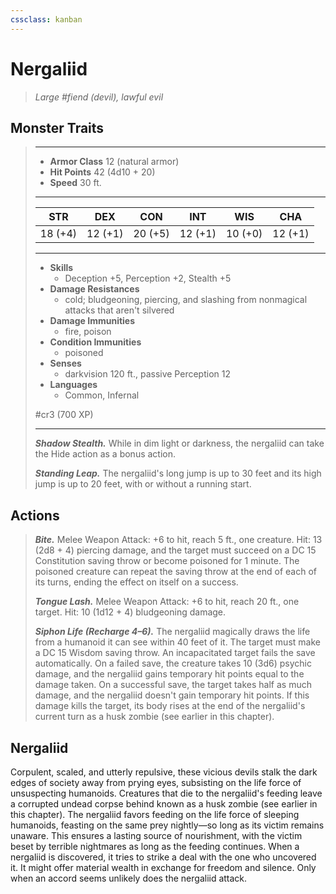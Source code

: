 ```yaml
---
cssclass: kanban
---
```


# Nergaliid
>*Large #fiend (devil), lawful evil*
## Monster Traits
>___
>- **Armor Class** 12 (natural armor)
>- **Hit Points** 42 (4d10 + 20)
>- **Speed** 30 ft.
>___
>|STR|DEX|CON|INT|WIS|CHA|
>|:---:|:---:|:---:|:---:|:---:|:---:|
>|18 (+4)|12 (+1)|20 (+5)|12 (+1)|10 (+0)|12 (+1)|
>___
>- **Skills**
>	 - Deception +5, Perception +2, Stealth +5
>- **Damage Resistances**
>	 - cold; bludgeoning, piercing, and slashing from nonmagical attacks that aren't silvered
>- **Damage Immunities**
>	 - fire, poison
>- **Condition Immunities**
>	 - poisoned
>- **Senses**
>	 - darkvision 120 ft., passive Perception 12
>- **Languages**
>	 - Common, Infernal
>
> #cr3 (700 XP)
>___
>***Shadow Stealth.*** While in dim light or darkness, the nergaliid can take the Hide action as a bonus action.  
>
>***Standing Leap.*** The nergaliid's long jump is up to 30 feet and its high jump is up to 20 feet, with or without a running start.  
>
## Actions
>***Bite.*** Melee Weapon Attack: +6 to hit, reach 5 ft., one creature. Hit: 13 (2d8 + 4) piercing damage, and the target must succeed on a DC 15 Constitution saving throw or become poisoned for 1 minute. The poisoned creature can repeat the saving throw at the end of each of its turns, ending the effect on itself on a success.  
>
>***Tongue Lash.*** Melee Weapon Attack: +6 to hit, reach 20 ft., one target. Hit: 10 (1d12 + 4) bludgeoning damage.  
>
>***Siphon Life (Recharge 4–6).*** The nergaliid magically draws the life from a humanoid it can see within 40 feet of it. The target must make a DC 15 Wisdom saving throw. An incapacitated target fails the save automatically. On a failed save, the creature takes 10 (3d6) psychic damage, and the nergaliid gains temporary hit points equal to the damage taken. On a successful save, the target takes half as much damage, and the nergaliid doesn't gain temporary hit points. If this damage kills the target, its body rises at the end of the nergaliid's current turn as a husk zombie (see earlier in this chapter).
## Nergaliid
Corpulent, scaled, and utterly repulsive, these vicious devils stalk the dark edges of society away from prying eyes, subsisting on the life force of unsuspecting humanoids. Creatures that die to the nergaliid's feeding leave a corrupted undead corpse behind known as a husk zombie (see earlier in this chapter).
The nergaliid favors feeding on the life force of sleeping humanoids, feasting on the same prey nightly—so long as its victim remains unaware. This ensures a lasting source of nourishment, with the victim beset by terrible nightmares as long as the feeding continues. When a nergaliid is discovered, it tries to strike a deal with the one who uncovered it. It might offer material wealth in exchange for freedom and silence. Only when an accord seems unlikely does the nergaliid attack.